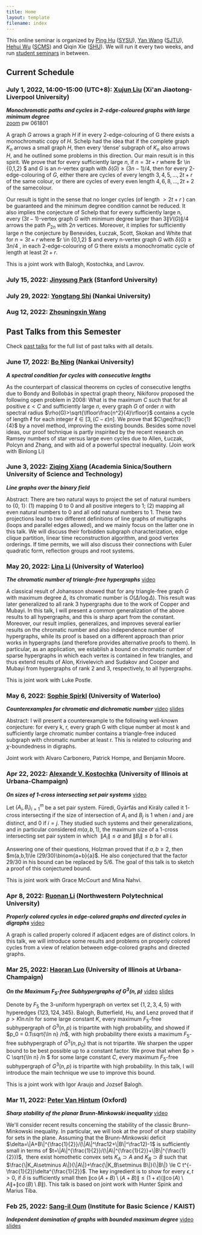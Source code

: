 ```yaml
---
title: Home
layout: template
filename: index
--- 
```



This online seminar is organized by [Ping Hu](https://hupple.github.io/) ([SYSU](http://www.sysu.edu.cn/en/index.htm)), [Yan Wang](https://math.sjtu.edu.cn/Default/teachershow/tags/MDAwMDAwMDAwMLKuetw) ([SJTU](https://www.sjtu.edu.cn/)), [Hehui Wu](http://www.scms.fudan.edu.cn/Data/View/432.html) ([SCMS](http://www.scms.fudan.edu.cn/)) and Qiqin Xie ([SHU](https://www.shu.edu.cn/)). We will run it every two weeks, and run [student seminars](student) in between.


<!-- You may also check our seminar schedule through [researchseminars.org](https://researchseminars.org/seminar/SCMSComb). --> 


## Current Schedule     

### July 1, 2022, 14:00-15:00 (UTC+8): [Xujun Liu](https://sites.google.com/view/xujunliu1993) (Xi'an Jiaotong-Liverpool University)
_**Monochromatic paths and cycles in 2-edge-coloured graphs with large minimum degree**_      
[zoom](https://zoom.us/j/84488408497?pwd=am1ONXpaamJqeCtpYlFTVFRNUEdPQT09) pw 061801     

A graph $G$ arrows a graph $H$ if in every $2$-edge-colouring of G there exists a monochromatic copy of $H$. Schelp had the idea that if the complete graph  $K_n$  arrows a small graph $H$, then every ‘dense’ subgraph of  $K_n$  also arrows $H$, and he outlined some problems in this direction. Our main result is in this spirit. We prove that for every sufficiently large $n$, if  $n=3t+r$  where  $r \in \{0,1,2\} $ and $G$ is an $n$-vertex graph with  $\delta(G) \ge (3n-1)/4$, then for every $2$-edge-colouring of $G$, either there are cycles of every length  ${3,4,5,…,2t+r}$  of the same colour, or there are cycles of every even length  ${4,6,8,…,2t+2}$  of the samecolour.

Our result is tight in the sense that no longer cycles (of length $>2t+r$  ) can be guaranteed and the minimum degree condition cannot be reduced. It also implies the conjecture of Schelp that for every sufficiently large n, every  $(3t-1)$-vertex graph $G$ with minimum degree larger than  $3\|V(G)\|/4$  arrows the path  $P_{2n}$  with $2n$ vertices. Moreover, it implies for sufficiently large $n$ the conjecture by Benevides, Łuczak, Scott, Skokan and White that for  $n=3t+r$  where  $r \in \{0,1,2\} $ and every n-vertex graph $G$ with  $\delta(G) \ge 3n/4$  , in each $2$-edge-colouring of G there exists a monochromatic cycle of length at least  $2t+r$.

This is a joint work with Balogh, Kostochka, and Lavrov.

### July 15, 2022: [Jinyoung Park](https://sites.google.com/view/jinyoungpark) (Stanford University)

### July 29, 2022: [Yongtang Shi](https://my.nankai.edu.cn/combinatorics/syt/list.psp) (Nankai University)

### Aug 12, 2022: [Zhouningxin Wang](https://www.irif.fr/~wangzhou4/)

## Past Talks from this Semester
Check [past talks](past) for the full list of past talks with all details.

### June 17, 2022: [Bo Ning](https://cc.nankai.edu.cn/2020/0929/c13620a303658/page.htm) (Nankai University)
_**A spectral condition for cycles with consecutive lengths**_        

As the counterpart of classical theorems on cycles of consecutive lengths due to Bondy and Bollobás in spectral graph theory, Nikiforov proposed the following open problem in 2008:
What is the maximum $C$ such that for all positive $\varepsilon<C$ and sufficiently large $n$, every graph $G$ of order $n$ with spectral radius $\rho(G)>\sqrt{\lfloor\frac{n^2}{4}\rfloor}$
contains a cycle of length $\ell$ for each integer $\ell\in[3,(C-\varepsilon)n]$. We prove that $C\geq\frac{1}{4}$ by a novel method, improving the existing bounds. Besides some novel ideas, our proof technique is partly inspirited by the recent research on Ramsey numbers of star versus
large even cycles due to Allen, Łuczak, Polcyn and Zhang, and with aid of a powerful spectral inequality. (Join work with Binlong Li)

### June 3, 2022: [Ziqing Xiang](http://ziqing.org/) (Academia Sinica/Southern University of Science and Technology)
_**Line graphs over the binary field**_     

Abstract: There are two natural ways to project the set of natural numbers to {0, 1}: (1) mapping 0 to 0 and all positive integers to 1; (2) mapping all even natural numbers to 0 and all odd natural numbers to 1. These two projections lead to two different definitions of line graphs of multigraphs (loops and parallel edges allowed), and we mainly focus on the latter one in this talk. We will discuss their forbidden subgraph characterization, edge clique partition, linear time reconstruction algorithm, and good vertex orderings. If time permits, we will also discuss their connections with Euler quadratic form, reflection groups and root systems.

### May 20, 2022: [Lina Li](https://sites.google.com/view/linali/) (University of Waterloo)
_**The chromatic number of triangle-free hypergraphs**_  [video](https://www.bilibili.com/video/BV1ug411o7SP/)

A classical result of Johansson showed that for any triangle-free graph $G$ with maximum degree $\Delta$, its chromatic number is $O(\Delta/\log\Delta)$. This result was later generalized to all rank 3 hypergraphs due to the work of Copper and Mubayi. In this talk, I will present a common generalization of the above results to all hypergraphs, and this is sharp apart from the constant. Moreover, our result implies, generalizes, and improves several earlier results on the chromatic number and also independence number of hypergraphs, while its proof is based on a different approach than prior works in hypergraphs (and therefore provides alternative proofs to them). In particular, as an application, we establish a bound on chromatic number of sparse hypergraphs in which each vertex is contained in few triangles, and thus extend results of Alon, Krivelevich and Sudakov and Cooper and Mubayi from hypergraphs of rank 2 and 3, respectively, to all hypergraphs.

This is joint work with Luke Postle.

### May 6, 2022: [Sophie Spirkl](https://sites.google.com/site/sophiespirkl/) (University of Waterloo)
_**Counterexamples for chromatic and dichromatic number**_   [video](https://www.bilibili.com/video/BV1bY411A7bc)    [slides](./slides/2022/talk_dichi_scms.pdf)

Abstract: I will present a counterexample to the following well-known conjecture: for every k, r, every graph G with clique number at most k and sufficiently large chromatic number contains a triangle-free induced subgraph with chromatic number at least r. This is related to colouring and $\chi$-boundedness in digraphs.

Joint work with Alvaro Carbonero, Patrick Hompe, and Benjamin Moore.

### Apr 22, 2022: [Alexandr V. Kostochka](https://kostochk.web.illinois.edu/) (University of Illinois at Urbana-Champaign)
_**On sizes of 1-cross intersecting set pair systems**_   [video](https://www.bilibili.com/video/BV15S4y1c7mA) 

Let ${(A_i,B_i)}_{i=1}^m$ be a set pair system. Füredi, Gyárfás and Király called it $1$-cross intersecting if the size of intersection of $A_i$ and $B_j$ is $1$ when $i$ and $j$ are distinct, and $0$ if $i=j$. They studied such systems and their generalizations, and in particular considered $m(a,b,1)$, the maximum size of a $1$-cross intersecting set pair system in which  $\|A_i\|\le a$ and $\|B_i\|\le b$ for all $i$.

Answering one of their questions, Holzman proved that if $a,b\ge 2$, then $m(a,b,1)\le (29/30)\binom{a+b}{a}$. He also conjectured that the factor $29/30$ in his bound can be replaced by $5/6$. The goal of this talk is to sketch a proof of this conjectured bound.

This is joint work with Grace McCourt and Mina Nahvi.

### Apr 8, 2022: [Ruonan Li](https://teacher.nwpu.edu.cn/m/2018010102) (Northwestern Polytechnical University)
_**Properly colored cycles in edge-colored graphs and directed cycles in digraphs**_      [video](https://www.bilibili.com/video/BV1NA4y197nk) 

A graph is called properly colored if adjacent edges are of distinct colors. In this talk, we will introduce some results and problems on properly colored cycles from a view of relation between edge-colored graphs and directed graphs. 

### Mar 25, 2022: [Haoran Luo](mailto:haoranl8@illinois.edu) (University of Illinois at Urbana-Champaign)
_**On the Maximum $F_5$-free Subhypergraphs of $G^3(n,p)$**_     [video](https://www.bilibili.com/video/BV1qq4y1v7HN/)     [slides](./slides/2022/20220325_randomF5.pdf)       

Denote by $F_5$ the $3$-uniform hypergraph on vertex set $\{1,2,3,4,5\}$ with hyperedges $\{123,124,345\}$. Balogh, Butterfield, Hu, and Lenz proved that if $p > K \ln n /n$ for some large constant $K$, every maximum $F_5$-free subhypergraph of $G^3(n,p)$ is tripartite with high probability, and showed if $p_0 = 0.1\sqrt{\ln n} /n$, with high probability there exists a maximum $F_5$-free subhypergraph of $G^3(n,p_0)$ that is not tripartite. We sharpen the upper bound to be best possible up to a constant factor. We prove that when $p > C \sqrt{\ln n} /n $ for some large constant $C$, every maximum $F_5$-free subhypergraph of $G^3(n, p)$ is tripartite with high probability. In this talk, I will introduce the main technique we use to improve this bound.

This is a joint work with Igor Araujo and Jozsef Balogh.

### Mar 11, 2022: [Peter Van Hintum](https://sites.google.com/view/petervanhintum) (Oxford)
_**Sharp stability of the planar Brunn-Minkowski inequality**_   [video](https://www.bilibili.com/video/BV1su411q7SP)

We'll consider recent results concerning the stability of the classic Brunn-Minkowski inequality. In particular, we will look at the proof of sharp stability for sets in the plane. Assuming that the Brunn-Minkowski deficit $\delta=\|A+B\|^{\frac{1}{2}}/(\|A\|^\frac12+\|B\|^\frac12)-1$ is sufficiently small in terms of $t=\|A\|^{\frac{1}{2}}/(\|A\|^{\frac{1}{2}}+\|B\|^{\frac{1}{2}})$,  there exist homothetic convex sets $K_A \supset A$ and $K_B\supset B$ such that $\frac{\|K_A\setminus A\|}{\|A\|}+\frac{\|K_B\setminus B\|}{\|B\|} \le C t^{-\frac{1}{2}}\delta^{\frac{1}{2}}$. The key ingredient is to show for every $\epsilon,t>0$, if $\delta$ is sufficiently small then $\|\operatorname{co}(A+B)\setminus (A+B)\|\le (1+\epsilon)(\|\operatorname{co}(A)\setminus A\|+\|\operatorname{co}(B)\setminus B\|)$. This talk is based on joint work with Hunter Spink and Marius Tiba.

### Feb 25, 2022: [Sang-il Oum](https://dimag.ibs.re.kr/home/sangil/) (Institute for Basic Science / KAIST)
_**Independent domination of graphs with bounded maximum degree**_      [video](https://www.bilibili.com/video/BV1VT4y1S7pX/)     [slides](./slides/2022/Independent_domination_20220225.pdf)
